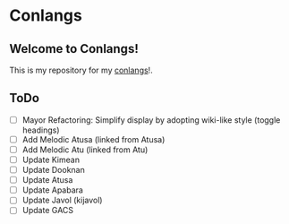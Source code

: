 # Conlangs

## Welcome to Conlangs!

This is my repository for my [conlangs](https://oil-limk.github.io/Conlangs)!.

## ToDo

  - [ ] Mayor Refactoring: Simplify display by adopting wiki-like style (toggle headings)
  - [ ] Add Melodic Atusa (linked from Atusa)
  - [ ] Add Melodic Atu (linked from Atu)
  - [ ] Update Kimean
  - [ ] Update Dooknan
  - [ ] Update Atusa
  - [ ] Update Apabara
  - [ ] Update Javol (kijavol)
  - [ ] Update GACS
